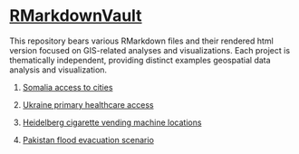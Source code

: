 # [RMarkdownVault](https://maze2point0.github.io/RMarkdownVault/)

This repository bears various RMarkdown files and their rendered html version focused on GIS-related analyses and visualizations. Each project is thematically independent, providing distinct examples geospatial data analysis and visualization.

1.  [Somalia access to cities](https://maze2point0.github.io/RMarkdownVault/city_access_somalia.html)

2.  [Ukraine primary healthcare access](https://maze2point0.github.io/RMarkdownVault/ukr_primary_health.html)

3.  [Heidelberg cigarette vending machine locations](https://maze2point0.github.io/RMarkdownVault/cvm_heidelberg.html)

4.  [Pakistan flood evacuation scenario](https://maze2point0.github.io/RMarkdownVault/pakistan_evacuation.html)

